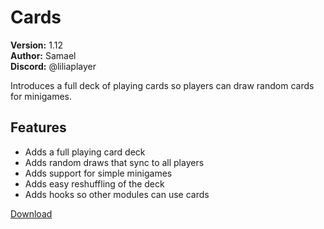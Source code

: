 # Cards

**Version:** 1.12  
**Author:** Samael  
**Discord:** @liliaplayer  

Introduces a full deck of playing cards so players can draw random cards for minigames.

## Features

- Adds a full playing card deck
- Adds random draws that sync to all players
- Adds support for simple minigames
- Adds easy reshuffling of the deck
- Adds hooks so other modules can use cards

[Download](https://github.com/LiliaFramework/Modules/raw/refs/heads/gh-pages/cards.zip)
